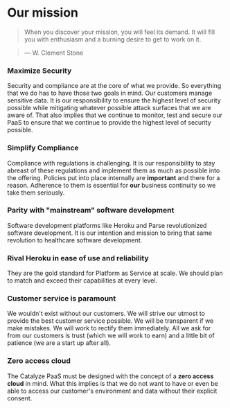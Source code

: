 # Our mission

> When you discover your mission, you will feel its demand. It will fill you with enthusiasm and a burning desire to get to work on it.

>  — W. Clement Stone


### Maximize Security
Security and compliance are at the core of what we provide. So everything that we do has to have those two goals in mind. Our customers manage sensitive data. It is our responsibility to ensure the highest level of security possible while mitigating whatever possible attack surfaces that we are aware of. That also implies that we continue to monitor, test and secure our PaaS to ensure that we continue to provide the highest level of security possible.


### Simplify Compliance
Compliance with regulations is challenging. It is our responsibility to stay abreast of these regulations and implement them as much as possible into the offering. Policies put into place internally are **important** and there for a reason. Adherence to them is essential for **our** business continuity so we take them seriously.


### Parity with "mainstream" software development
Software development platforms like Heroku and Parse revolutionized software development. It is our intention and mission to bring that same revolution to healthcare software development.


### Rival Heroku in ease of use and reliability
They are the gold standard for Platform as Service at scale. We should plan to match and exceed their capabilities at every level.

### Customer service is paramount
We wouldn't exist without our customers. We will strive our utmost to provide the best customer service possible. We will be transparent if we make mistakes. We will work to rectify them immediately. All we ask for from our customers is trust (which we will work to earn) and a little bit of patience (we are a start up after all).

### Zero access cloud
The Catalyze PaaS must be designed with the concept of a **zero access cloud** in mind. What this implies is that we do not want to have or even be able to access our customer's environment and data without their explicit consent.
